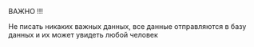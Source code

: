 ВАЖНО !!!

Не писать никаких важных данных, все данные отправляются в базу данных и их может увидеть любой человек